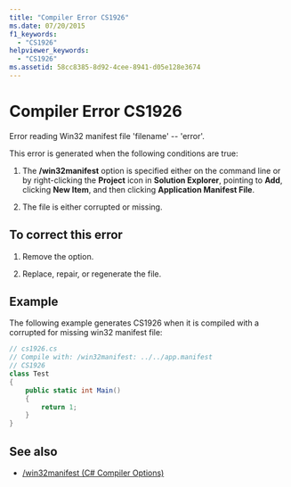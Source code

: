 ```yaml
---
title: "Compiler Error CS1926"
ms.date: 07/20/2015
f1_keywords: 
  - "CS1926"
helpviewer_keywords: 
  - "CS1926"
ms.assetid: 58cc8385-8d92-4cee-8941-d05e128e3674
---
```

# Compiler Error CS1926

Error reading Win32 manifest file 'filename' -- 'error'.  
  
 This error is generated when the following conditions are true:  
  
1. The **/win32manifest** option is specified either on the command line or by right-clicking the **Project** icon in **Solution Explorer**, pointing to **Add**, clicking **New Item**, and then clicking **Application Manifest File**.  
  
2. The file is either corrupted or missing.  
  
## To correct this error  
  
1. Remove the option.  
  
2. Replace, repair, or regenerate the file.  
  
## Example

 The following example generates CS1926 when it is compiled with a corrupted for missing win32 manifest file:  

```csharp
// cs1926.cs  
// Compile with: /win32manifest: ../../app.manifest  
// CS1926  
class Test  
{  
    public static int Main()  
    {  
        return 1;  
    }  
}
```

## See also

- [/win32manifest (C# Compiler Options)](../../../csharp/language-reference/compiler-options/win32manifest-compiler-option.md)
